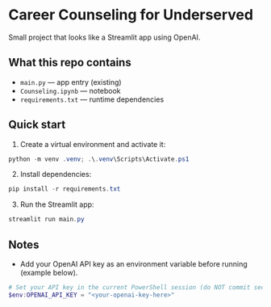 # Career Counseling for Underserved

Small project that looks like a Streamlit app using OpenAI.

## What this repo contains
- `main.py` — app entry (existing)
- `Counseling.ipynb` — notebook
- `requirements.txt` — runtime dependencies

## Quick start
1. Create a virtual environment and activate it:

```powershell
python -m venv .venv; .\.venv\Scripts\Activate.ps1
```

2. Install dependencies:

```powershell
pip install -r requirements.txt
```

3. Run the Streamlit app:

```powershell
streamlit run main.py
```

## Notes
- Add your OpenAI API key as an environment variable before running (example below).

```powershell
# Set your API key in the current PowerShell session (do NOT commit secrets)
$env:OPENAI_API_KEY = "<your-openai-key-here>"
```

